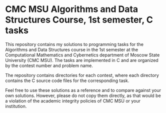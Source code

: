 # CMC MSU Algorithms and Data Structures Course, 1st semester, C tasks

This repository contains my solutions to programming tasks for the Algorithms and Data Structures course in the 1st semester at the Computational Mathematics and Cybernetics department of Moscow State University (CMC MSU). The tasks are implemented in C and are organized by the contest number and problem name.

The repository contains directories for each contest, where each directory contains the C source code files for the corresponding task.

Feel free to use these solutions as a reference and to compare against your own solutions. However, please do not copy them directly, as that would be a violation of the academic integrity policies of CMC MSU or your institution.
